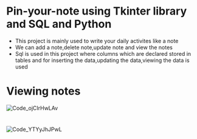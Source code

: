 
# Pin-your-note using Tkinter library and SQL and Python
* This project is mainly used to write your daily activites like a note
* We can add a note,delete note,update note and view the notes
* Sql is used in this project where columns which are declared stored in tables and for inserting the data,updating the data,viewing the data is used

# Viewing notes
![Code_ojCIrHwLAv](https://github.com/priya606/PROJECTS/assets/72040405/6983c330-3ebc-4fee-aef6-0578b083c73e)


# 
![Code_YTYyJhJPwL](https://github.com/priya606/PROJECTS/assets/72040405/159e953c-01ec-47e8-b1da-c27c8a0775b3)
